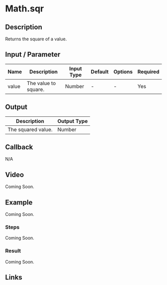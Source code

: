 # Math.sqr

## Description

Returns the square of a value.

## Input / Parameter

| Name | Description | Input Type | Default | Options | Required |
| ------ | ------ | ------ | ------ | ------ | ------ |
| value | The value to square. | Number | - | - | Yes |

## Output

| Description | Output Type |
| ------ | ------ |
| The squared value. | Number |

## Callback

N/A

## Video

Coming Soon.

<!-- Format: [![Video]({image-path}?raw=true)]({url-link}) -->

## Example

Coming Soon.

<!-- Share a scenario, like a user requirements. -->

### Steps

Coming Soon.

<!-- Show the steps and share some screenshots.

1. .....

Format: ![]({image-path}?raw=true) -->

### Result

Coming Soon.

<!-- Explain the output.

Format: ![]({image-path}?raw=true) -->

## Links